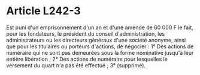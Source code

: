 # Article L242-3

Est puni d'un emprisonnement d'un an et d'une amende de 60 000 F le fait, pour les fondateurs, le président du conseil d'administration, les administrateurs ou les directeurs généraux d'une société anonyme, ainsi que pour les titulaires ou porteurs d'actions, de négocier :   1° Des actions de numéraire qui ne sont pas demeurées sous la forme nominative jusqu'à leur entière libération ;   2° Des actions de numéraire pour lesquelles le versement du quart n'a pas été effectué ;   3° (supprimé).